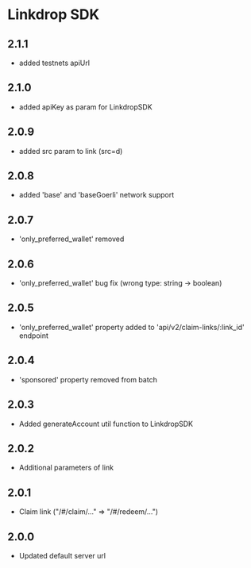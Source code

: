# Linkdrop SDK


## 2.1.1
- added testnets apiUrl

## 2.1.0
- added apiKey as param for LinkdropSDK 

## 2.0.9
- added src param to link (src=d)

## 2.0.8
- added 'base' and 'baseGoerli' network support

## 2.0.7
- 'only_preferred_wallet' removed

## 2.0.6
- 'only_preferred_wallet' bug fix (wrong type: string -> boolean)

## 2.0.5
- 'only_preferred_wallet' property added to 'api/v2/claim-links/:link_id' endpoint

## 2.0.4
- 'sponsored' property removed from batch

## 2.0.3
- Added generateAccount util function to LinkdropSDK

## 2.0.2
- Additional parameters of link

## 2.0.1
- Claim link ("/#/claim/..." => "/#/redeem/...")

## 2.0.0
- Updated default server url